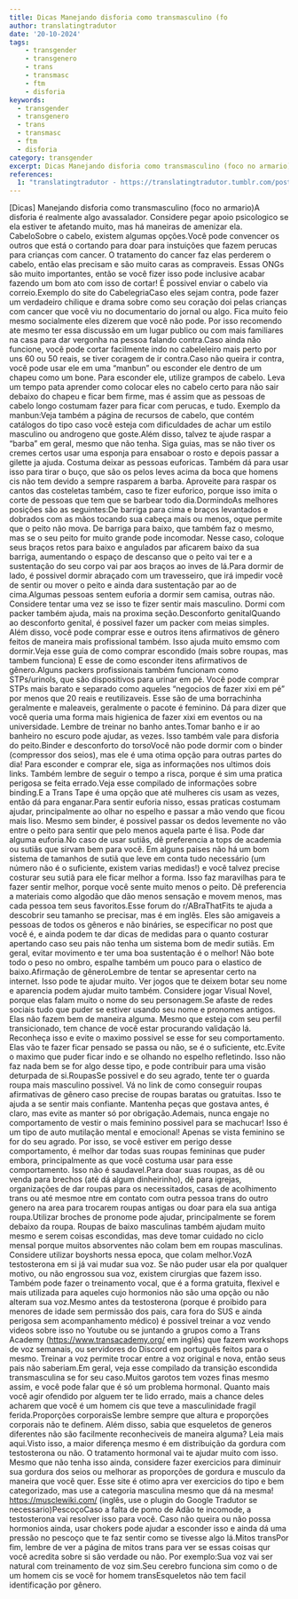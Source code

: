 ```yaml
---
title: Dicas Manejando disforia como transmasculino (fo
author: translatingtradutor
date: '20-10-2024'
tags:
    - transgender
    - transgenero
    - trans
    - transmasc
    - ftm
    - disforia
keywords:
  - transgender
  - transgenero
  - trans
  - transmasc
  - ftm
  - disforia
category: transgender
excerpt: Dicas Manejando disforia como transmasculino (foco no armario)A disforia é realmente algo avassalador. Considere pegar apoio psicologico se ela esti...
references:
  1: "translatingtradutor - https://translatingtradutor.tumblr.com/post/764867602812174336/dicas-manejando-disforia-como-transmasculino"
---
```


[Dicas] Manejando disforia como transmasculino (foco no armario)A disforia é realmente algo avassalador. Considere pegar apoio psicologico se ela estiver te afetando muito, mas há maneiras de amenizar ela. CabeloSobre o cabelo, existem algumas opções.Você pode convencer os outros que está o cortando para doar para instuições que fazem perucas para crianças com cancer. O tratamento do cancer faz elas perderem o cabelo, então elas precisam e são muito caras as compraveis. Essas ONGs são muito importantes, então se você fizer isso pode inclusive acabar fazendo um bom ato com isso de cortar! É possivel enviar o cabelo via correio.Exemplo do site do CabelegriaCaso eles sejam contra, pode fazer um verdadeiro chilique e drama sobre como seu coração doi pelas crianças com cancer que você viu no documentario do jornal ou algo. Fica muito feio mesmo socialmente eles dizerem que você não pode. Por isso recomendo ate mesmo ter essa discussão em um lugar publico ou com mais familiares na casa para dar vergonha na pessoa falando contra.Caso ainda não funcione, você pode cortar facilmente indo no cabeleleiro mais perto por uns 60 ou 50 reais, se tiver coragem de ir contra.Caso não queira ir contra, você pode usar ele em uma “manbun” ou esconder ele dentro de um chapeu como um bone. Para esconder ele, utilize grampos de cabelo. Leva um tempo pata aprender como colocar eles no cabelo certo para não sair debaixo do chapeu e ficar bem firme, mas é assim que as pessoas de cabelo longo costumam fazer para ficar com perucas, e tudo. Exemplo da manbun:Veja também a página de recursos de cabelo, que contém catálogos do tipo caso você esteja com dificuldades de achar um estilo masculino ou androgeno que goste.Além disso, talvez te ajude raspar a “barba” em geral, mesmo que não tenha. Siga guias, mas se não tiver os cremes certos usar uma esponja para ensaboar o rosto e depois passar a gilette ja ajuda. Costuma deixar as pessoas euforicas. Também dá para usar isso para tirar o buço, que são os pelos leves acima da boca que homens cis não tem devido a sempre rasparem a barba. Aproveite para raspar os cantos das costeletas também, caso te fizer euforico, porque isso imita o corte de pessoas que tem que se barbear todo dia.DormindoAs melhores posições são as seguintes:De barriga para cima e braços levantados e dobrados com as mãos tocando sua cabeça mais ou menos, oque permite que o peito não mova. De barriga para baixo, que também faz o mesmo, mas se o seu peito for muito grande pode incomodar. Nesse caso, coloque seus braços retos para baixo e angulados par aficarem baixo da sua barriga, aumentando o espaço de descanso que o peito vai ter e a sustentação do seu corpo vai par aos braços ao inves de lá.Para dormir de lado, é possivel dormir abraçado com um travesseiro, que irá impedir você de sentir ou mover o peito e ainda dara sustentação par ao de cima.Algumas pessoas sentem euforia a dormir sem camisa, outras não. Considere tentar uma vez se isso te fizer sentir mais masculino. Dormi com packer também ajuda, mais na proxima seção.Desconforto genitalQuando ao desconforto genital, é possivel fazer um packer com meias simples. Além disso, você pode comprar esse e outros itens afirmativos de gênero feitos de maneira mais profissional também. Isso ajuda muito emsmo com dormir.Veja esse guia de como comprar escondido (mais sobre roupas, mas tambem funciona) E esse de como esconder itens afirmativos de gênero.Alguns packers profissionais também funcionam como STPs/urinols, que são dispositivos para urinar em pé. Você pode comprar STPs mais barato e separado como aqueles “negocios de fazer xixi em pé” por menos que 20 reais e reutilizaveis. Esse são de uma borrachinha geralmente e maleaveis, geralmente o pacote é feminino. Dá para dizer que você queria uma forma mais higienica de fazer xixi em eventos ou na universidade. Lembre de treinar no banho antes.Tomar banho e ir ao banheiro no escuro pode ajudar, as vezes. Isso também vale para disforia do peito.Binder e desconforto do torsoVocê não pode dormir com o binder (compressor dos seios), mas ele é uma otima opção para outras partes do dia! Para esconder e comprar ele, siga as informações nos ultimos dois links. Também lembre de seguir o tempo a risca, porque é sim uma pratica perigosa se feita errado.Veja esse compilado de informações sobre binding.E a Trans Tape é uma opção que até mulheres cis usam as vezes, então dá para enganar.Para sentir euforia nisso, essas praticas costumam ajudar, principalmente ao olhar no espelho e passar a mão vendo que ficou mais liso. Mesmo sem binder, é possivel passar os dedos levemente no vão entre o peito para sentir que pelo menos aquela parte é lisa. Pode dar alguma euforia.No caso de usar sutiãs, dê preferencia a tops de academia ou sutiãs que sirvam bem para você. Em alguns paises não há um bom sistema de tamanhos de sutiã que leve em conta tudo necessário (um número não é o suficiente, existem varias medidas!) e você talvez precise costurar seu sutiã para ele ficar melhor a forma. Isso faz maravilhas para te fazer sentir melhor, porque você sente muito menos o peito. Dê preferencia a materiais como algodão que dão menos sensação e movem menos, mas cada pessoa tem seus favoritos.Esse forum do r/ABraThatFits te ajuda a descobrir seu tamanho se precisar, mas é em inglês. Eles são amigaveis a pessoas de todos os gêneros e não bináries, se especificar no post que você é, e ainda podem te dar dicas de medidas para o quanto costurar apertando caso seu pais não tenha um sistema bom de medir sutiãs. Em geral, evitar movimento e ter uma boa sustentação é o melhor! Não bote todo o peso no ombro, espalhe também um pouco para o elastico de baixo.Afirmação de gêneroLembre de tentar se apresentar certo na internet. Isso pode te ajudar muito. Ver jogos que te deixem botar seu nome e aparencia podem ajudar muito também. Considere jogar Visual Novel, porque elas falam muito o nome do seu personagem.Se afaste de redes sociais tudo que puder se estiver usando seu nome e pronomes antigos. Elas não fazem bem de maneira alguma. Mesmo que esteja com seu perfil transicionado, tem chance de você estar procurando validação lá. Reconheça isso e evite o maximo possivel se esse for seu comportamento. Elas vão te fazer ficar pensado se passa ou não, se é o suficiente, etc.Evite o maximo que puder ficar indo e se olhando no espelho refletindo. Isso não faz nada bem se for algo desse tipo, e pode contribuir para uma visão deturpada de si.RoupasSe possivel e do seu agrado, tente ter o guarda roupa mais masculino possivel. Vá no link de como conseguir roupas afirmativas de gênero caso precise de roupas baratas ou gratuitas. Isso te ajuda a se sentir mais confiante. Mantenha peças que gostava antes, é claro, mas evite as manter só por obrigação.Ademais, nunca engaje no comportamento de vestir o mais feminino possivel para se machucar! Isso é um tipo de auto mutilação mental e emocional! Apenas se vista feminino se for do seu agrado. Por isso, se você estiver em perigo desse comportamento, é melhor dar todas suas roupas femininas que puder embora, principalmente as que você costuma usar para esse comportamento. Isso não é saudavel.Para doar suas roupas, as dê ou venda para brechos (até dá algum dinheirinho), dê para igrejas, organizações de dar roupas para os necessitados, casas de acolhimento trans ou até mesmoe ntre em contato com outra pessoa trans do outro genero na area para trocarem roupas antigas ou doar para ela sua antiga roupa.Utilizar broches de pronome pode ajudar, principalmente se forem debaixo da roupa. Roupas de baixo masculinas também ajudam muito mesmo e serem coisas escondidas, mas deve tomar cuidado no ciclo mensal porque muitos absorventes não colam bem em roupas masculinas. Considere utilizar boyshorts nessa epoca, que colam melhor.VozA testosterona em si já vai mudar sua voz. Se não puder usar ela por qualquer motivo, ou não engrossou sua voz, existem cirurgias que fazem isso. Também pode fazer o treinamento vocal, que é a forma gratuita, flexivel e mais utilizada para aqueles cujo hormonios não são uma opção ou não alteram sua voz.Mesmo antes da testosterona (porque é proibido para menores de idade sem permissão dos pais, cara fora do SUS e ainda perigosa sem acompanhamento médico) é possivel treinar a voz vendo videos sobre isso no Youtube ou se juntando a  grupos como a Trans Academy (https://www.transacademy.org/ em inglês) que fazem workshops de voz semanais, ou servidores do Discord em português feitos para o mesmo. Treinar a voz permite trocar entre a voz original e nova, então seus pais não saberiam.Em geral, veja esse compilado da transição escondida transmasculina se for seu caso.Muitos garotos tem vozes finas mesmo assim, e você pode falar que é só um problema hormonal. Quanto mais você agir ofendido por alguem ter te lido errado, mais a chance deles acharem que você é um homem cis que teve a masculinidade fragil ferida.Proporções corporaisSe lembre sempre que altura e proporções corporais não te definem. Além disso, sabia que esqueletos de generos diferentes não são facilmente reconheciveis de maneira alguma? Leia mais aqui.Visto isso, a maior diferença mesmo é em distribuição da gordura com testosterona ou não. O tratamento hormonal vai te ajudar muito com isso. Mesmo que não tenha isso ainda, considere fazer exercicios para diminuir sua gordura dos seios ou melhorar as proporções de gordura e musculo da maneira que você quer. Esse site é otimo apra ver exercicios do tipo e bem categorizado, mas use a categoria masculina mesmo que dá na mesma! https://musclewiki.com/ (inglês, use o plugin do Google Tradutor se necessario)PescoçoCaso a falta de pomo de Adão te incomode, a testosterona vai resolver isso para você. Caso não queira ou não possa hormonios ainda, usar chokers pode ajudar a esconder isso e ainda dá uma pressão no pescoço que te faz sentir como se tivesse algo lá.Mitos transPor fim, lembre de ver a página de mitos trans para ver se essas coisas qur você acredita sobre si são verdade ou não. Por exemplo:Sua voz vai ser natural com treinamento de voz sim.Seu cerebro funciona sim como o de um homem cis se você for homem transEsqueletos não tem facil identificação por gênero.